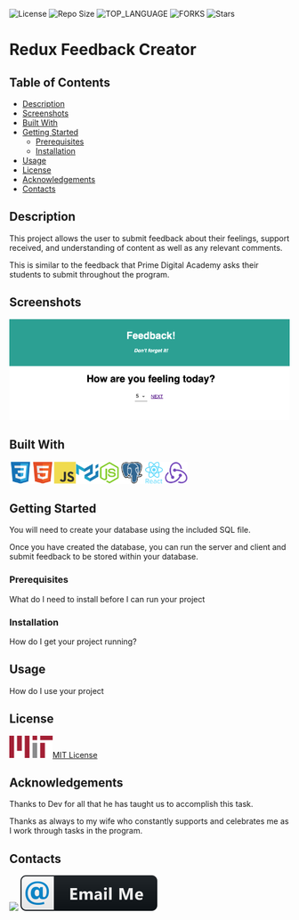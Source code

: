 ![License](https://img.shields.io/github/license/cee-jay-bee/https://github.com/cee-jay-bee/redux-feedback.svg?style=for-the-badge) ![Repo Size](https://img.shields.io/github/languages/code-size/cee-jay-bee/https://github.com/cee-jay-bee/redux-feedback.svg?style=for-the-badge) ![TOP_LANGUAGE](https://img.shields.io/github/languages/top/cee-jay-bee/https://github.com/cee-jay-bee/redux-feedback.svg?style=for-the-badge) ![FORKS](https://img.shields.io/github/forks/cee-jay-bee/https://github.com/cee-jay-bee/redux-feedback.svg?style=for-the-badge&social) ![Stars](https://img.shields.io/github/stars/cee-jay-bee/https://github.com/cee-jay-bee/redux-feedback.svg?style=for-the-badge)
    
# Redux Feedback Creator

## Table of Contents

- [Description](#description)
- [Screenshots](#screenshots)
- [Built With](#built-with)
- [Getting Started](#getting-started)
  - [Prerequisites](#prerequisites)
  - [Installation](#installation)
- [Usage](#usage)
- [License](#license)
- [Acknowledgements](#acknowledgements)
- [Contacts](#contacts)

## Description

This project allows the user to submit feedback about their feelings, support received, and understanding of content as well as any relevant comments.

This is similar to the feedback that Prime Digital Academy asks their students to submit throughout the program. 

## Screenshots

![Screenshot](/public/images/feedback-screenshot.png)

## Built With

<a href="https://developer.mozilla.org/en-US/docs/Web/CSS"><img src="https://raw.githubusercontent.com/devicons/devicon/master/icons/css3/css3-original.svg" height="40px" width="40px" /></a><a href="https://developer.mozilla.org/en-US/docs/Web/HTML"><img src="https://raw.githubusercontent.com/devicons/devicon/master/icons/html5/html5-original.svg" height="40px" width="40px" /></a><a href="https://developer.mozilla.org/en-US/docs/Web/JavaScript"><img src="https://raw.githubusercontent.com/devicons/devicon/master/icons/javascript/javascript-original.svg" height="40px" width="40px" /></a><a href="https://material-ui.com/"><img src="https://raw.githubusercontent.com/devicons/devicon/master/icons/materialui/materialui-original.svg" height="40px" width="40px" /></a><a href="https://nodejs.org/en/"><img src="https://raw.githubusercontent.com/devicons/devicon/master/icons/nodejs/nodejs-original.svg" height="40px" width="40px" /></a><a href="https://www.postgresql.org/"><img src="https://raw.githubusercontent.com/devicons/devicon/master/icons/postgresql/postgresql-original.svg" height="40px" width="40px" /></a><a href="https://reactjs.org/"><img src="https://raw.githubusercontent.com/devicons/devicon/master/icons/react/react-original-wordmark.svg" height="40px" width="40px" /></a><a href="https://redux.js.org/"><img src="https://raw.githubusercontent.com/devicons/devicon/master/icons/redux/redux-original.svg" height="40px" width="40px" /></a>

## Getting Started

You will need to create your database using the included SQL file.

Once you have created the database, you can run the server and client and submit feedback to be stored within your database.

### Prerequisites

What do I need to install before I can run your project

### Installation

How do I get your project running?

## Usage

How do I use your project


## License

<a href="https://choosealicense.com/licenses/mit/"><img src="https://raw.githubusercontent.com/johnturner4004/readme-generator/master/src/components/assets/images/mit.svg" height=40 />MIT License</a>

## Acknowledgements

Thanks to Dev for all that he has taught us to accomplish this task.

Thanks as always to my wife who constantly supports and celebrates me as I work through tasks in the program.

## Contacts

<a href="https://www.linkedin.com/in/cristopher-barnes"><img src="https://img.shields.io/badge/LinkedIn-0077B5?style=for-the-badge&logo=linkedin&logoColor=white" /></a>  <a href="mailto:cristopher.barnes@gmail.com"><img src=https://raw.githubusercontent.com/johnturner4004/readme-generator/master/src/components/assets/images/email_me_button_icon_151852.svg /></a>
